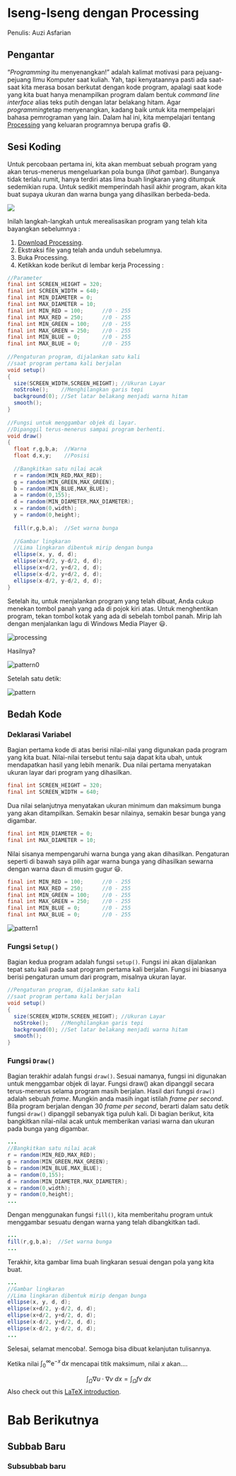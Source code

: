 

# Iseng-Iseng dengan Processing

Penulis: Auzi Asfarian

## Pengantar

“*Programming* itu menyenangkan!” adalah kalimat motivasi para pejuang-pejuang Ilmu Komputer saat kuliah. Yah, tapi kenyataannya pasti ada saat-saat kita merasa bosan berkutat dengan kode program, apalagi saat kode yang kita buat hanya menampilkan program dalam bentuk *command line interface* alias teks putih dengan latar belakang hitam. Agar *programming*tetap menyenangkan, kadang baik untuk kita mempelajari bahasa pemrograman yang lain. Dalam hal ini, kita mempelajari tentang [Processing](http://www.processing.org/) yang keluaran programnya berupa grafis :smile:.


## Sesi Koding

Untuk percobaan pertama ini, kita akan membuat sebuah program yang akan terus-menerus mengeluarkan pola bunga (_lihat_ gambar). Bunganya tidak terlalu rumit, hanya terdiri atas lima buah lingkaran yang ditumpuk sedemikian rupa. Untuk sedikit memperindah hasil akhir program, akan kita buat supaya ukuran dan warna bunga yang dihasilkan berbeda-beda.

![](https://asfarian.files.wordpress.com/2011/05/bunga.png)

Inilah langkah-langkah untuk merealisasikan program yang telah kita bayangkan sebelumnya :

1. [Download Processing](http://processing.org/download/).
2. Ekstraksi file yang telah anda unduh sebelumnya.
3. Buka Processing.
4. Ketikkan kode berikut di lembar kerja Processing :

```java
//Parameter
final int SCREEN_HEIGHT = 320;
final int SCREEN_WIDTH = 640;
final int MIN_DIAMETER = 0;
final int MAX_DIAMETER = 10;
final int MIN_RED = 100;      //0 - 255
final int MAX_RED = 250;      //0 - 255
final int MIN_GREEN = 100;    //0 - 255
final int MAX_GREEN = 250;    //0 - 255
final int MIN_BLUE = 0;       //0 - 255
final int MAX_BLUE = 0;       //0 - 255
 
//Pengaturan program, dijalankan satu kali
//saat program pertama kali berjalan
void setup()
{
  size(SCREEN_WIDTH,SCREEN_HEIGHT); //Ukuran Layar
  noStroke();    //Menghilangkan garis tepi
  background(0); //Set latar belakang menjadi warna hitam
  smooth();
}
 
//Fungsi untuk menggambar objek di layar.
//Dipanggil terus-menerus sampai program berhenti.
void draw()
{
  float r,g,b,a;  //Warna
  float d,x,y;    //Posisi
 
  //Bangkitkan satu nilai acak
  r = random(MIN_RED,MAX_RED);
  g = random(MIN_GREEN,MAX_GREEN);
  b = random(MIN_BLUE,MAX_BLUE);
  a = random(0,155);
  d = random(MIN_DIAMETER,MAX_DIAMETER);
  x = random(0,width);
  y = random(0,height);
 
  fill(r,g,b,a);  //Set warna bunga
 
  //Gambar lingkaran
  //Lima lingkaran dibentuk mirip dengan bunga
  ellipse(x, y, d, d);
  ellipse(x+d/2, y-d/2, d, d);
  ellipse(x+d/2, y+d/2, d, d);
  ellipse(x-d/2, y+d/2, d, d);
  ellipse(x-d/2, y-d/2, d, d);
}
```

Setelah itu, untuk menjalankan program yang telah dibuat, Anda cukup menekan tombol panah yang ada di pojok kiri atas. Untuk menghentikan program, tekan tombol kotak yang ada di sebelah tombol panah. Mirip lah dengan menjalankan lagu di Windows Media Player :smiley:.

![processing](https://asfarian.files.wordpress.com/2011/05/processing.png)

Hasilnya?

![pattern0](https://asfarian.files.wordpress.com/2011/05/pattern0.png)

Setelah satu detik:

![pattern](https://asfarian.files.wordpress.com/2011/05/pattern.png)



## Bedah Kode

### Deklarasi Variabel

Bagian pertama kode di atas berisi nilai-nilai yang digunakan pada program yang kita buat. Nilai-nilai tersebut tentu saja dapat kita ubah, untuk mendapatkan hasil yang lebih menarik. Dua nilai pertama menyatakan ukuran layar dari program yang dihasilkan.

```java
final int SCREEN_HEIGHT = 320;
final int SCREEN_WIDTH = 640;
```

Dua nilai selanjutnya menyatakan ukuran minimum dan maksimum bunga yang akan ditampilkan. Semakin besar nilainya, semakin besar bunga yang digambar.

```java
final int MIN_DIAMETER = 0;
final int MAX_DIAMETER = 10;
```

Nilai sisanya mempengaruhi warna bunga yang akan dihasilkan. Pengaturan seperti di bawah saya pilih agar warna bunga yang dihasilkan sewarna dengan warna daun di musim gugur :smiley:.

```java
final int MIN_RED = 100;      //0 - 255
final int MAX_RED = 250;      //0 - 255
final int MIN_GREEN = 100;    //0 - 255
final int MAX_GREEN = 250;    //0 - 255
final int MIN_BLUE = 0;       //0 - 255
final int MAX_BLUE = 0;       //0 - 255
```

![pattern1](https://asfarian.files.wordpress.com/2011/05/pattern1.png)



### Fungsi `Setup()`

Bagian kedua program adalah fungsi `setup()`. Fungsi ini akan dijalankan tepat satu kali pada saat program pertama kali berjalan. Fungsi ini biasanya berisi pengaturan umum dari program, misalnya ukuran layar.

```java
//Pengaturan program, dijalankan satu kali
//saat program pertama kali berjalan
void setup()
{
  size(SCREEN_WIDTH,SCREEN_HEIGHT); //Ukuran Layar
  noStroke();    //Menghilangkan garis tepi
  background(0); //Set latar belakang menjadi warna hitam
  smooth();
}
```



### Fungsi `Draw()`

Bagian terakhir adalah fungsi `draw()`. Sesuai namanya, fungsi ini digunakan untuk menggambar objek di layar. Fungsi draw() akan dipanggil secara terus-menerus selama program masih berjalan. Hasil dari fungsi `draw()` adalah sebuah *frame*. Mungkin anda masih ingat istilah *frame per second*. Bila program berjalan dengan 30 *frame per second*, berarti dalam satu detik fungsi `draw()` dipanggil sebanyak tiga puluh kali. Di bagian berikut, kita bangkitkan nilai-nilai acak untuk memberikan variasi warna dan ukuran pada bunga yang digambar.

```java
...
//Bangkitkan satu nilai acak
r = random(MIN_RED,MAX_RED);
g = random(MIN_GREEN,MAX_GREEN);
b = random(MIN_BLUE,MAX_BLUE);
a = random(0,155);
d = random(MIN_DIAMETER,MAX_DIAMETER);
x = random(0,width);
y = random(0,height);
...
```

Dengan menggunakan fungsi `fill()`, kita memberitahu program untuk menggambar sesuatu dengan warna yang telah dibangkitkan tadi.

```java
...
fill(r,g,b,a);  //Set warna bunga
...
```

Terakhir, kita gambar lima buah lingkaran sesuai dengan pola yang kita buat.

```java
...
//Gambar lingkaran
//Lima lingkaran dibentuk mirip dengan bunga
ellipse(x, y, d, d);
ellipse(x+d/2, y-d/2, d, d);
ellipse(x+d/2, y+d/2, d, d);
ellipse(x-d/2, y+d/2, d, d);
ellipse(x-d/2, y-d/2, d, d);
...
```

Selesai, selamat mencoba!. Semoga bisa dibuat kelanjutan tulisannya.

Ketika nilai $\int_0^\infty \mathrm{e}^{-x}\,\mathrm{d}x$ mencapai titik maksimum, nilai $x$ akan.... 



$$
\int_\Omega \nabla u \cdot \nabla v~dx = \int_\Omega fv~dx
$$
Also check out this [LaTeX introduction](https://en.wikibooks.org/wiki/LaTeX/Mathematics).

# Bab Berikutnya

## Subbab Baru

### Subsubbab baru
